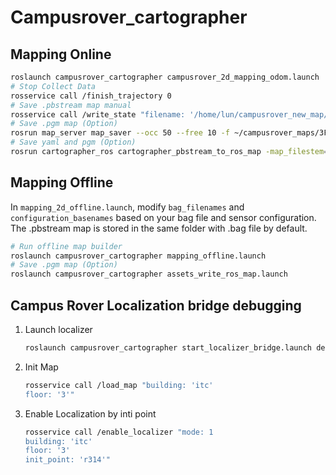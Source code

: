 # Campusrover_cartographer 

## Mapping Online
``` bash
roslaunch campusrover_cartographer campusrover_2d_mapping_odom.launch
# Stop Collect Data
rosservice call /finish_trajectory 0
# Save .pbstream map manual
rosservice call /write_state "filename: '/home/lun/campusrover_new_map/itc/3F_0628.pbstream'"
# Save .pgm map (Option)
rosrun map_server map_saver --occ 50 --free 10 -f ~/campusrover_maps/3F map:=/map
# Save yaml and pgm (Option)
rosrun cartographer_ros cartographer_pbstream_to_ros_map -map_filestem=/home/lun/campusrover_new_map/itc/($ yaml and pgm name) -pbstream_filename=/home/lun/campusrover_new_map/itc/3F.pbstream -resolution=0.02

```

## Mapping Offline
In `mapping_2d_offline.launch`, modify `bag_filenames` and `configuration_basenames` based on your bag file and sensor configuration. The .pbstream map is stored in the same folder with .bag file by default.
``` bash
# Run offline map builder
roslaunch campusrover_cartographer mapping_offline.launch
# Save .pgm map (Option)
roslaunch campusrover_cartographer assets_write_ros_map.launch
```

## Campus Rover Localization bridge debugging 
1. Launch localizer
    ``` bash
    roslaunch campusrover_cartographer start_localizer_bridge.launch debug:=true
    ```
2. Init Map
    ``` bash
    rosservice call /load_map "building: 'itc'
    floor: '3'"
    ```
3. Enable Localization by inti point
    ``` bash
    rosservice call /enable_localizer "mode: 1 
    building: 'itc'
    floor: '3'
    init_point: 'r314'" 
    ```
    <!-- ```bash
    # Enable 2D localizer
    rosservice call /enable_localizer "mode: 2"
    # Enable 3D localizer with initial pose
    rosservice call /enable_localizer "mode: 1
    building: 'vlp16_campus'
    floor: '1'
    init_point: 'itc_o'"

    ``` -->